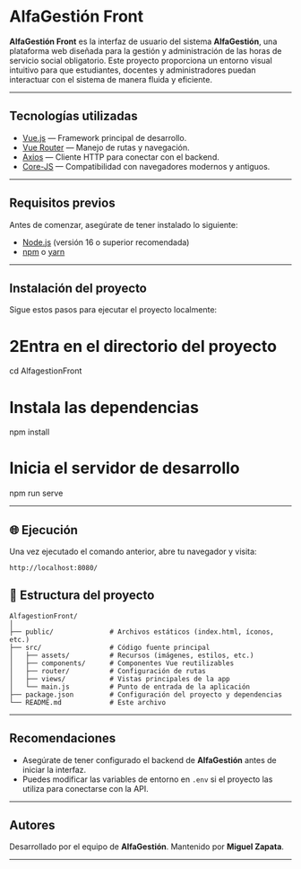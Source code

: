 

#  AlfaGestión Front

**AlfaGestión Front** es la interfaz de usuario del sistema **AlfaGestión**, una plataforma web diseñada para la gestión y administración de las horas de servicio social obligatorio.
Este proyecto proporciona un entorno visual intuitivo para que estudiantes, docentes y administradores puedan interactuar con el sistema de manera fluida y eficiente.

---

##  Tecnologías utilizadas

* [Vue.js](https://vuejs.org/) — Framework principal de desarrollo.
* [Vue Router](https://router.vuejs.org/) — Manejo de rutas y navegación.
* [Axios](https://axios-http.com/) — Cliente HTTP para conectar con el backend.
* [Core-JS](https://github.com/zloirock/core-js) — Compatibilidad con navegadores modernos y antiguos.

---

##  Requisitos previos

Antes de comenzar, asegúrate de tener instalado lo siguiente:

* [Node.js](https://nodejs.org/) (versión 16 o superior recomendada)
* [npm](https://www.npmjs.com/) o [yarn](https://yarnpkg.com/)

---

##  Instalación del proyecto

Sigue estos pasos para ejecutar el proyecto localmente:

# 2Entra en el directorio del proyecto
cd AlfagestionFront

#  Instala las dependencias
npm install

#  Inicia el servidor de desarrollo
npm run serve

---

## 🌐 Ejecución

Una vez ejecutado el comando anterior, abre tu navegador y visita:

```
http://localhost:8080/
```

## 📁 Estructura del proyecto

```
AlfagestionFront/
│
├── public/              # Archivos estáticos (index.html, íconos, etc.)
├── src/                 # Código fuente principal
│   ├── assets/          # Recursos (imágenes, estilos, etc.)
│   ├── components/      # Componentes Vue reutilizables
│   ├── router/          # Configuración de rutas
│   ├── views/           # Vistas principales de la app
│   └── main.js          # Punto de entrada de la aplicación
├── package.json         # Configuración del proyecto y dependencias
└── README.md            # Este archivo
```

---

##  Recomendaciones

* Asegúrate de tener configurado el backend de **AlfaGestión** antes de iniciar la interfaz.
* Puedes modificar las variables de entorno en `.env` si el proyecto las utiliza para conectarse con la API.

---

##  Autores

Desarrollado por el equipo de **AlfaGestión**.
Mantenido por **Miguel Zapata**.

---
